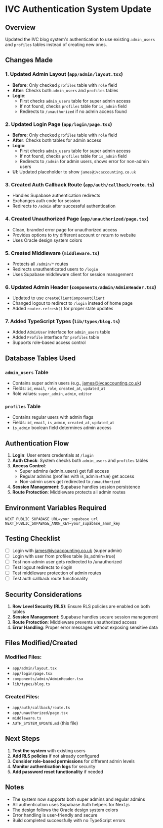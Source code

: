 # IVC Authentication System Update

## Overview
Updated the IVC blog system's authentication to use existing `admin_users` and `profiles` tables instead of creating new ones.

## Changes Made

### 1. Updated Admin Layout (`app/admin/layout.tsx`)
- **Before**: Only checked `profiles` table with `role` field
- **After**: Checks both `admin_users` and `profiles` tables
- **Logic**: 
  - First checks `admin_users` table for super admin access
  - If not found, checks `profiles` table for `is_admin` field
  - Redirects to `/unauthorized` if no admin access found

### 2. Updated Login Page (`app/login/page.tsx`)
- **Before**: Only checked `profiles` table with `role` field
- **After**: Checks both tables for admin access
- **Logic**:
  - First checks `admin_users` table for super admin access
  - If not found, checks `profiles` table for `is_admin` field
  - Redirects to `/admin` for admin users, shows error for non-admin users
- **UI**: Updated placeholder to show `james@ivcaccounting.co.uk`

### 3. Created Auth Callback Route (`app/auth/callback/route.ts`)
- Handles Supabase authentication redirects
- Exchanges auth code for session
- Redirects to `/admin` after successful authentication

### 4. Created Unauthorized Page (`app/unauthorized/page.tsx`)
- Clean, branded error page for unauthorized access
- Provides options to try different account or return to website
- Uses Oracle design system colors

### 5. Created Middleware (`middleware.ts`)
- Protects all `/admin/*` routes
- Redirects unauthenticated users to `/login`
- Uses Supabase middleware client for session management

### 6. Updated Admin Header (`components/admin/AdminHeader.tsx`)
- Updated to use `createClientComponentClient`
- Changed logout to redirect to `/login` instead of home page
- Added `router.refresh()` for proper state updates

### 7. Added TypeScript Types (`lib/types/blog.ts`)
- Added `AdminUser` interface for `admin_users` table
- Added `Profile` interface for `profiles` table
- Supports role-based access control

## Database Tables Used

### `admin_users` Table
- Contains super admin users (e.g., james@ivcaccounting.co.uk)
- Fields: `id`, `email`, `role`, `created_at`, `updated_at`
- Role values: `super_admin`, `admin`, `editor`

### `profiles` Table
- Contains regular users with admin flags
- Fields: `id`, `email`, `is_admin`, `created_at`, `updated_at`
- `is_admin` boolean field determines admin access

## Authentication Flow

1. **Login**: User enters credentials at `/login`
2. **Auth Check**: System checks both `admin_users` and `profiles` tables
3. **Access Control**: 
   - Super admins (admin_users) get full access
   - Regular admins (profiles with is_admin=true) get access
   - Non-admin users get redirected to `/unauthorized`
4. **Session Management**: Supabase handles session persistence
5. **Route Protection**: Middleware protects all admin routes

## Environment Variables Required
```
NEXT_PUBLIC_SUPABASE_URL=your_supabase_url
NEXT_PUBLIC_SUPABASE_ANON_KEY=your_supabase_anon_key
```

## Testing Checklist

- [ ] Login with james@ivcaccounting.co.uk (super admin)
- [ ] Login with user from profiles table (is_admin=true)
- [ ] Test non-admin user gets redirected to /unauthorized
- [ ] Test logout redirects to /login
- [ ] Test middleware protection of admin routes
- [ ] Test auth callback route functionality

## Security Considerations

1. **Row Level Security (RLS)**: Ensure RLS policies are enabled on both tables
2. **Session Management**: Supabase handles secure session management
3. **Route Protection**: Middleware prevents unauthorized access
4. **Error Handling**: Proper error messages without exposing sensitive data

## Files Modified/Created

### Modified Files:
- `app/admin/layout.tsx`
- `app/login/page.tsx`
- `components/admin/AdminHeader.tsx`
- `lib/types/blog.ts`

### Created Files:
- `app/auth/callback/route.ts`
- `app/unauthorized/page.tsx`
- `middleware.ts`
- `AUTH_SYSTEM_UPDATE.md` (this file)

## Next Steps

1. **Test the system** with existing users
2. **Add RLS policies** if not already configured
3. **Consider role-based permissions** for different admin levels
4. **Monitor authentication logs** for security
5. **Add password reset functionality** if needed

## Notes

- The system now supports both super admins and regular admins
- All authentication uses Supabase Auth helpers for Next.js
- The design follows the Oracle design system colors
- Error handling is user-friendly and secure
- Build completed successfully with no TypeScript errors 
